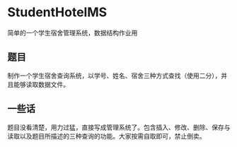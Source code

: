 # StudentHotelMS
简单的一个学生宿舍管理系统，数据结构作业用

## 题目

制作一个学生宿舍查询系统，以学号、姓名、宿舍三种方式查找（使用二分），并且能够读取数据文件。

## 一些话

题目没看清楚，用力过猛，直接写成管理系统了。包含插入、修改、删除、保存与读取以及题目所描述的三种查询的功能。大家按需自取即可，禁止倒卖。
